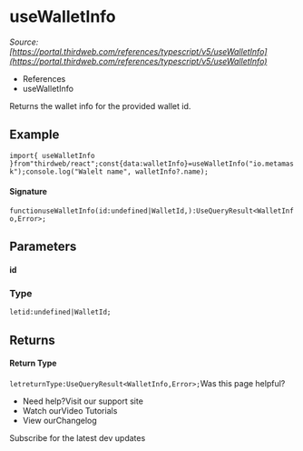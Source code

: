 # useWalletInfo

*Source: [https://portal.thirdweb.com/references/typescript/v5/useWalletInfo](https://portal.thirdweb.com/references/typescript/v5/useWalletInfo)*

* References
* useWalletInfo

Returns the wallet info for the provided wallet id.

## Example

`import{ useWalletInfo }from"thirdweb/react";const{data:walletInfo}=useWalletInfo("io.metamask");console.log("Walelt name", walletInfo?.name);`
#### Signature

`functionuseWalletInfo(id:undefined|WalletId,):UseQueryResult<WalletInfo,Error>;`
## Parameters

#### id

### Type

`letid:undefined|WalletId;`
## Returns

#### Return Type

`letreturnType:UseQueryResult<WalletInfo,Error>;`Was this page helpful?

* Need help?Visit our support site
* Watch ourVideo Tutorials
* View ourChangelog

Subscribe for the latest dev updates

